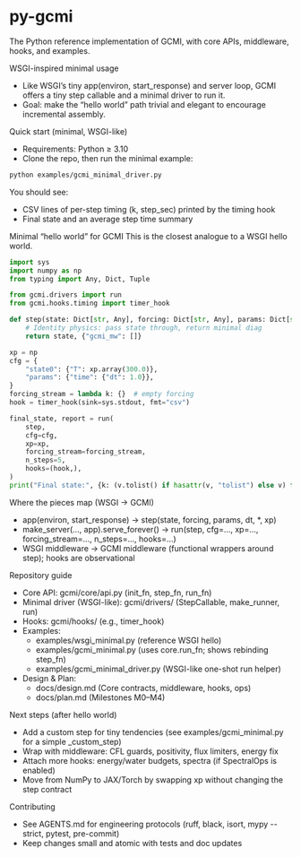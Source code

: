 # py-gcmi

The Python reference implementation of GCMI, with core APIs, middleware, hooks, and examples.

WSGI-inspired minimal usage
- Like WSGI’s tiny app(environ, start_response) and server loop, GCMI offers a tiny step callable and a minimal driver to run it.
- Goal: make the “hello world” path trivial and elegant to encourage incremental assembly.

Quick start (minimal, WSGI-like)
- Requirements: Python ≥ 3.10
- Clone the repo, then run the minimal example:

```bash
python examples/gcmi_minimal_driver.py
```

You should see:
- CSV lines of per-step timing (k, step_sec) printed by the timing hook
- Final state and an average step time summary

Minimal “hello world” for GCMI
This is the closest analogue to a WSGI hello world.

```python
import sys
import numpy as np
from typing import Any, Dict, Tuple

from gcmi.drivers import run
from gcmi.hooks.timing import timer_hook

def step(state: Dict[str, Any], forcing: Dict[str, Any], params: Dict[str, Any], dt: float, *, xp: Any) -> Tuple[Dict[str, Any], Dict[str, Any]]:
    # Identity physics: pass state through, return minimal diag
    return state, {"gcmi_mw": []}

xp = np
cfg = {
    "state0": {"T": xp.array(300.0)},
    "params": {"time": {"dt": 1.0}},
}
forcing_stream = lambda k: {}  # empty forcing
hook = timer_hook(sink=sys.stdout, fmt="csv")

final_state, report = run(
    step,
    cfg=cfg,
    xp=xp,
    forcing_stream=forcing_stream,
    n_steps=5,
    hooks=(hook,),
)
print("Final state:", {k: (v.tolist() if hasattr(v, "tolist") else v) for k, v in final_state.items()})
```

Where the pieces map (WSGI → GCMI)
- app(environ, start_response) → step(state, forcing, params, dt, *, xp)
- make_server(..., app).serve_forever() → run(step, cfg=..., xp=..., forcing_stream=..., n_steps=..., hooks=...)
- WSGI middleware → GCMI middleware (functional wrappers around step); hooks are observational

Repository guide
- Core API: gcmi/core/api.py (init_fn, step_fn, run_fn)
- Minimal driver (WSGI-like): gcmi/drivers/ (StepCallable, make_runner, run)
- Hooks: gcmi/hooks/ (e.g., timer_hook)
- Examples:
  - examples/wsgi_minimal.py (reference WSGI hello)
  - examples/gcmi_minimal.py (uses core.run_fn; shows rebinding step_fn)
  - examples/gcmi_minimal_driver.py (WSGI-like one-shot run helper)
- Design & Plan:
  - docs/design.md (Core contracts, middleware, hooks, ops)
  - docs/plan.md (Milestones M0–M4)

Next steps (after hello world)
- Add a custom step for tiny tendencies (see examples/gcmi_minimal.py for a simple _custom_step)
- Wrap with middleware: CFL guards, positivity, flux limiters, energy fix
- Attach more hooks: energy/water budgets, spectra (if SpectralOps is enabled)
- Move from NumPy to JAX/Torch by swapping xp without changing the step contract

Contributing
- See AGENTS.md for engineering protocols (ruff, black, isort, mypy --strict, pytest, pre-commit)
- Keep changes small and atomic with tests and doc updates
